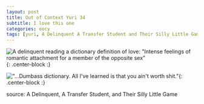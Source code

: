 ```yaml
---
layout: post
title: Out of Context Yuri 34
subtitle: I love this one
categories: oocy
tags: [yuri, A Delinquent A Transfer Student and Their Silly Little Game]
---
```




![A delinquent reading a dictionary definition of love: "Intense feelings of romantic attachment for a member of the opposite sex"](https://imgur.com/a4IYZ4c.png){: .center-block :}

!["...Dumbass dictionary. All I've learned is that you ain't worth shit."](https://imgur.com/FC5v71Y.png){: .center-block :}


source: A Delinquent, A Transfer Student, and Their Silly Little Game